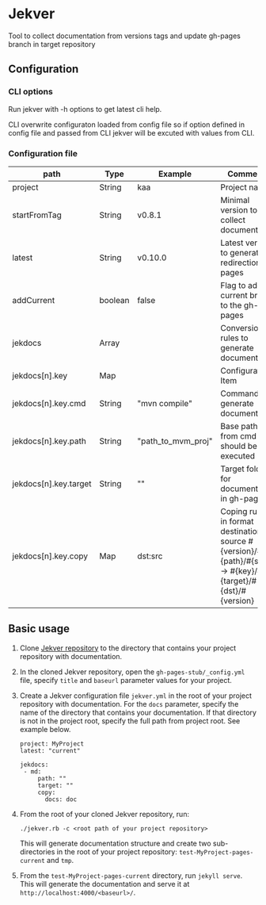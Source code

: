 # Jekver

Tool to collect documentation from versions tags and update gh-pages branch in target repository

## Configuration

### CLI options

Run jekver with -h options to get latest cli help.

CLI overwrite configuraton loaded from config file so if option defined in config file and passed from CLI jekver will be excuted with values from CLI.

### Configuration file

|path|Type|Example|Comments|
|---|---|---|---|
|project|String|kaa|Project name|
|startFromTag|String|v0.8.1|Minimal version to collect documents|
|latest|String|v0.10.0|Latest version to generate redirection pages|
|addCurrent|boolean|false|Flag to add current branch to the gh-pages|
|jekdocs|Array||Conversion rules to generate documentation|
|jekdocs[n].key|Map||Configuration Item|
|jekdocs[n].key.cmd|String|"mvn compile"|Command to generate documentation|
|jekdocs[n].key.path|String|"path_to_mvm_proj"|Base path from cmd should be executed|
|jekdocs[n].key.target|String|""|Target folder for documentation in gh-pages|
|jekdocs[n].key.copy|Map|dst:src|Coping rules in format destination source #{version}/#{path}/#{src}/ -> #{key}/#{target}/#{dst}/#{version}|

## Basic usage

1. Clone [Jekver repository](https://github.com/kaaproject/jekver) to the directory that contains your project repository with documentation.

2. In the cloned Jekver repository, open the `gh-pages-stub/_config.yml` file, specify `title` and `baseurl` parameter values for your project.

3. Create a Jekver configuration file `jekver.yml` in the root of your project repository with documentation.
For the `docs` parameter, specify the name of the directory that contains your documentation.
If that directory is not in the project root, specify the full path from project root.
See example below.

   ```
   project: MyProject
   latest: "current"
   
   jekdocs:
    - md:
        path: ""
        target: ""
        copy:
          docs: doc
   ```

4. From the root of your cloned Jekver repository, run:

   ```
   ./jekver.rb -c <root path of your project repository>
   ```

   This will generate documentation structure and create two sub-directories in the root of your project repository: `test-MyProject-pages-current` and `tmp`.

5. From the `test-MyProject-pages-current` directory, run `jekyll serve`.
This will generate the documentation and serve it at `http://localhost:4000/<baseurl>/`.